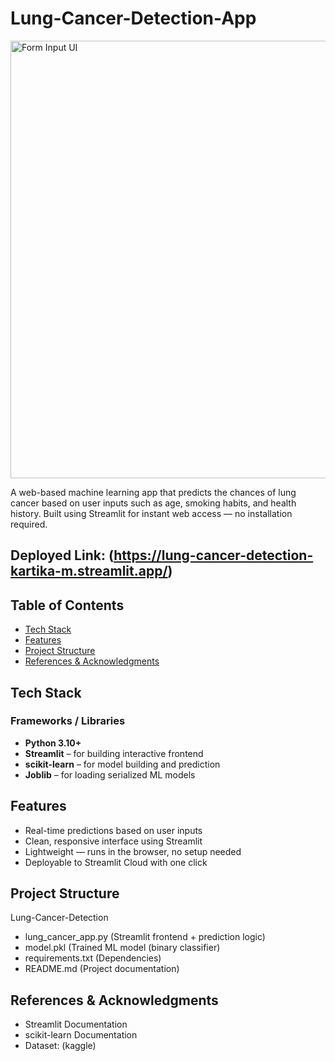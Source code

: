 # Lung-Cancer-Detection-App

<img src="[assets/form_screenshot.png](https://github.com/kartika28-ui/Lung-Cancer-Detection-App/blob/main/lung-cancer-detection.jpeg)" alt="Form Input UI" width="700"/>

A web-based machine learning app that predicts the chances of lung cancer based on user inputs such as age, smoking habits, and health history. Built using Streamlit for instant web access — no installation required.

## Deployed Link: (https://lung-cancer-detection-kartika-m.streamlit.app/)

## Table of Contents

- [Tech Stack](#tech-stack-)
- [Features](#features-)
- [Project Structure](#project-structure-)
- [References & Acknowledgments](#references--acknowledgments-)


## Tech Stack

### Frameworks / Libraries
- **Python 3.10+**
- **Streamlit** – for building interactive frontend
- **scikit-learn** – for model building and prediction
- **Joblib** – for loading serialized ML models


## Features

- Real-time predictions based on user inputs
- Clean, responsive interface using Streamlit
- Lightweight — runs in the browser, no setup needed
- Deployable to Streamlit Cloud with one click

## Project Structure

Lung-Cancer-Detection
- lung_cancer_app.py         (Streamlit frontend + prediction logic)
- model.pkl                (Trained ML model (binary classifier)
- requirements.txt           (Dependencies)
- README.md                  (Project documentation)


## References & Acknowledgments

- Streamlit Documentation
- scikit-learn Documentation
- Dataset: (kaggle)
